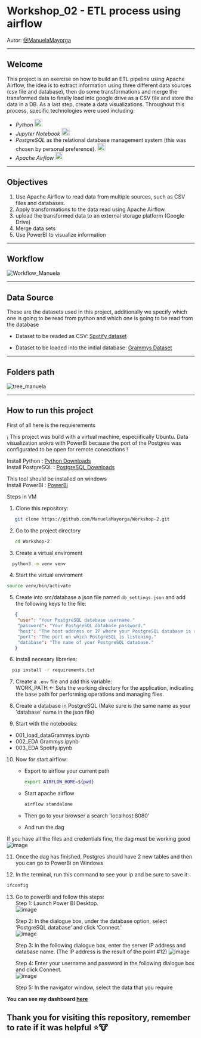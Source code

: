 # Workshop_02 - ETL process using airflow
Autor: [@ManuelaMayorga](https://github.com/ManuelaMayorga)

---
## Welcome

This project is an exercise on how to build an ETL pipeline using Apache Airflow, the idea is to extract information using three different data sources (csv file and database), then do some transformations and merge the transformed data to finally load into google drive as a CSV file and store the data in a DB. As a last step, create a data visualizations.
Throughout this process, specific technologies were used including:

- _Python_ <img src="https://cdn-icons-png.flaticon.com/128/3098/3098090.png" alt="Python" width="21px" height="21px"> 
- _Jupyter Notebook_  <img src="https://upload.wikimedia.org/wikipedia/commons/thumb/3/38/Jupyter_logo.svg/883px-Jupyter_logo.svg.png" alt="Jupyer" width="21px" height="21px">
- _PostgreSQL_ as the relational database management system (this was chosen by personal preference). <img src="https://cdn-icons-png.flaticon.com/128/5968/5968342.png" alt="Postgres" width="21px" height="21px">
- _Apache Airflow_  <img src="https://miro.medium.com/v2/resize:fit:1358/0*sesfl3V6mvwVQUb1" width="21px" height="21px">

---

## Objectives  

1. Use Apache Airflow to read data from multiple sources, such as CSV files and databases.
2. Apply transformations to the data read using Apache Airflow.
3. upload the transformed data to an external storage platform (Google Drive)
4. Merge data sets
5. Use PowerBI to visualize information

---
## Workflow

![Workflow_Manuela](https://github.com/ManuelaMayorga/Workshop-2/assets/111150858/6f4eee9b-e2b5-4d1a-93cb-9d89d39ce29b)

---

## Data Source

These are the datasets used in this project, additionally we specify which one is going to be read from python and which one is going to be read from the database  

- Dataset to be readed as CSV: [Spotify dataset](https://www.kaggle.com/datasets/maharshipandya/-spotify-tracks-dataset)  

- Dataset to be loaded into the initial database: [Grammys Dataset](https://www.kaggle.com/datasets/unanimad/grammy-awards)

---

## Folders path

![tree_manuela](https://github.com/ManuelaMayorga/Workshop-2/assets/111150858/1b3d485b-aa3b-4f6c-96a0-039137769db6)

---

## How to run this project

First of all here is the requierements

¡ This project was build with a virtual machine, especiifically Ubuntu. Data visualization wokrs with PowerBi because the port of the Postgres was configurated to be open for remote conecctions !

Install Python : [Python Downloads](https://www.python.org/downloads/)  
Install PostgreSQL : [PostgreSQL Downloads](https://www.postgresql.org/download/)  

This tool should be installed on windows   
Install PowerBI : [PowerBi](https://powerbi.microsoft.com/en-us/downloads/)

Steps in VM  

1. Clone this repository:
```bash
   git clone https://github.com/ManuelaMayorga/Workshop-2.git
 ```

2. Go to the project directory  
```bash
   cd Workshop-2
```

3. Create a virtual enviroment  
```bash
  python3 -m venv venv
```

4. Start the virtual enviroment  
  ```bash  
  source venv/bin/activate
  ```

5. Create into src/database a json file named `db_settings.json` and add the following keys to the file:  
```json
   {
    "user": "Your PostgreSQL database username."
    "password": "Your PostgreSQL database password."
    "host": "The host address or IP where your PostgreSQL database is running."
    "port": "The port on which PostgreSQL is listening."
    "database": "The name of your PostgreSQL database."
   }
```

6. Install necesary libreries:  
```bash
  pip install -r requirements.txt
```

7. Create a `.env` file and add this variable:  
   WORK_PATH <- Sets the working directory for the application, indicating the base path for performing operations and managing files.

8. Create a database in PostgreSQL (Make sure is the same name as your 'database' name in the json file)

9. Start with the notebooks:
- 001_load_dataGrammys.ipynb
- 002_EDA Grammys.ipynb
- 003_EDA Spotify.ipynb

10. Now for start airflow:
    
    - Export to airflow your current path
      ```bash
      export AIRFLOW_HOME=${pwd}
      ```
    - Start apache airflow
      ```bash
      airflow standalone
      ```
    - Then go to your browser a search 'localhost:8080'
   
    - And run the dag

If you have all the files and credentials fine, the dag must be working good
![image](https://github.com/ManuelaMayorga/Workshop-2/assets/111150858/e0399817-eddf-42c0-a858-87d848958391)

11. Once the dag has finished, Postgres should have 2 new tables and then you can go to PowerBi on Windows

12. In the terminal, run this command to see your ip and be sure to save it:
```bash
ifconfig
```   

13. Go to powerBi and follow this steps:  
    Step 1: Launch Power BI Desktop.  
    ![image](https://github.com/ManuelaMayorga/ETL_Workshop_01/assets/111150858/b25c1326-92b3-4e16-9d67-986440b1d305)

    Step 2: In the dialogue box, under the database option, select ‘PostgreSQL database’ and click ‘Connect.’  
    ![image](https://github.com/ManuelaMayorga/ETL_Workshop_01/assets/111150858/06c29b36-a1bd-47ce-8db6-1650c94fc21c)

    Step 3: In the following dialogue box, enter the server IP address and database name. (The IP address is the result of the point #12)
    ![image](https://github.com/ManuelaMayorga/ETL_Workshop_01/assets/111150858/16637fec-c01b-4580-8971-309e1ae04a93)

    Step 4: Enter your username and password in the following dialogue box and click Connect.  
    ![image](https://github.com/ManuelaMayorga/ETL_Workshop_01/assets/111150858/9631db07-0baa-4220-9af8-0242dca0a782)

    Step 5: In the navigator window, select the data that you require

**You can see my dashboard [here]()**

## Thank you for visiting this repository, remember to rate if it was helpful ⭐🐮

